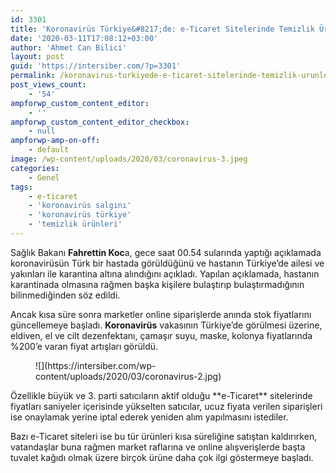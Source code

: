 ```yaml
---
id: 3301
title: 'Koronavirüs Türkiye&#8217;de: e-Ticaret Sitelerinde Temizlik Ürünlerinin Fiyatı Fırladı'
date: '2020-03-11T17:08:12+03:00'
author: 'Ahmet Can Bilici'
layout: post
guid: 'https://intersiber.com/?p=3301'
permalink: /koronavirus-turkiyede-e-ticaret-sitelerinde-temizlik-urunlerinin-fiyati-firladi/
post_views_count:
    - '54'
ampforwp_custom_content_editor:
    - ''
ampforwp_custom_content_editor_checkbox:
    - null
ampforwp-amp-on-off:
    - default
image: /wp-content/uploads/2020/03/coronavirus-3.jpeg
categories:
    - Genel
tags:
    - e-ticaret
    - 'koronavirüs salgını'
    - 'koronavirüs türkiye'
    - 'temizlik ürünleri'
---
```


Sağlık Bakanı **Fahrettin Koc**a, gece saat 00.54 sularında yaptığı açıklamada koronavirüsün Türk bir hastada görüldüğünü ve hastanın Türkiye’de ailesi ve yakınları ile karantina altına alındığını açıkladı. Yapılan açıklamada, hastanın karantinada olmasına rağmen başka kişilere bulaştırıp bulaştırmadığının bilinmediğinden söz edildi.

Ancak kısa süre sonra marketler online siparişlerde anında stok fiyatlarını güncellemeye başladı. **Koronavirüs** vakasının Türkiye’de görülmesi üzerine, eldiven, el ve cilt dezenfektanı, çamaşır suyu, maske, kolonya fiyatlarında %200’e varan fiyat artışları görüldü.

<figure class="wp-block-image size-large">![](https://intersiber.com/wp-content/uploads/2020/03/coronavirus-2.jpg)</figure>Özellikle büyük ve 3. parti satıcıların aktif olduğu **e-Ticaret** sitelerinde fiyatları saniyeler içerisinde yükselten satıcılar, ucuz fiyata verilen siparişleri ise onaylamak yerine iptal ederek yeniden alım yapılmasını istediler.

Bazı e-Ticaret siteleri ise bu tür ürünleri kısa süreliğine satıştan kaldırırken, vatandaşlar buna rağmen market raflarına ve online alışverişlerde başta tuvalet kağıdı olmak üzere birçok ürüne daha çok ilgi göstermeye başladı.